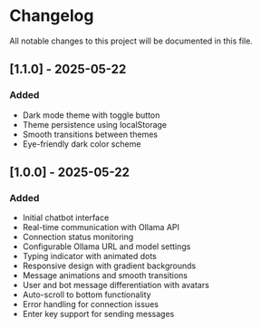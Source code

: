 # Changelog

All notable changes to this project will be documented in this file.

## [1.1.0] - 2025-05-22

### Added
- Dark mode theme with toggle button
- Theme persistence using localStorage
- Smooth transitions between themes
- Eye-friendly dark color scheme

## [1.0.0] - 2025-05-22

### Added
- Initial chatbot interface
- Real-time communication with Ollama API
- Connection status monitoring
- Configurable Ollama URL and model settings
- Typing indicator with animated dots
- Responsive design with gradient backgrounds
- Message animations and smooth transitions
- User and bot message differentiation with avatars
- Auto-scroll to bottom functionality
- Error handling for connection issues
- Enter key support for sending messages
